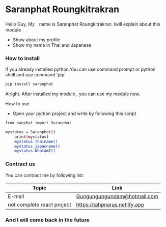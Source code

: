 # Saranphat Roungkitrakran

Hello Guy, My　name is Saranphat Roungkitrakran. Iwill explain about this module

  - Show about my profile
  - Show my name in Thai and Japanese


### How to install 

If you already installed python.You can use command prompt or python shell and use command 'pip'

```sh
pip install saranphat
```

Alright. After installed my module , you can use my module now.

How to use 
- Open your python project and write by following this script
```sh
from sanphat import Saranphat

mystatus = Saranphat()
    print(mystatus)
    mystatus.thainame()
    mystatus.japanname()
    mystatus.WhatAmI()
```

### Contract us

You can contract me by following list:

| Topic | Link |
| ------ | ------ |
| E-mail |Gungungungundam@hotmail.com |
| not complete react project | https://tahpnaras.netlify.app |

### And I will come back in the future
